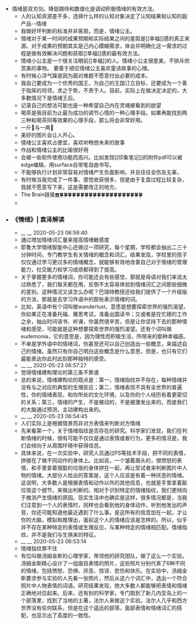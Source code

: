 - 情绪是双刃剑。降低期待和数值化是调动积极情绪的有效方法。
    - 人的认知资源差不多，选择什么样的认知对象决定了认知结果和认知的副产品--情绪
    - 我做好坏判断的标准并非客观，而是，情绪公主。
    - 情绪对于某一时间的成果预期和实际结果之间的差距是[[幸福]]感的真正来源。对于成果的预期其实是己内心模糊需求，体会并明确化这一需求的过程是做有效解决问题和获取[[幸福]]感的最有效方法。
    - 情绪小公主是一个很关注眼前[[幸福]]的人。情绪小公主很爱美，不排斥欣赏美的事物。 要善于顺应情绪公主喜欢童话故事的心理。
    - 有时候心浮气躁是因为面对难题不愿意付出必要的成本。
    - 我自己要成为一个优秀的国王，为自己的王国订立目标，还要成为一个善于指挥的将领，求之于势，不责于人。目前，实际上在做决定决定的，大多数情况下是情绪王后。
    - 记录自己的想法可能也是一种希望自己内在灵魂被看到的欲望
    - 喝茶是我目前为止最为成功的调节心情的一种心理手段。如果再能找到两三种和喝茶同等效果的心理手段，那么将会非常好用。
    - 一斤🍵与一两🍵
    - 美好的图片会让人开心。
    - 情绪公主喜欢占便宜，喜欢听畅想未来的故事
    - 作战和情绪公主的比喻很好用
    - 会被一些软件使用功能而高兴。比如发现[[印象笔记]]的附件pdf可以被edge编辑，用surface自带笔自由书写。
    - 不能够执行计划非常容易对情绪产生负面影响，并且往往会伤及无辜。
    - 有时候当我完成了一件事，感觉收获很多，但是由于复盘过程比较复杂，我就不愿意写下来，这是需要改正的地方。
    - The Brain链接[☎️](brain://api.thebrain.com/g7PXu0IyM0ucARb24SvxiA/AOAaWw51skm-3PVD5NR0GA/%E6%83%85%E7%BB%AA)🍀🍀🍀🍀🍀🍀🍀🍀🍀🍀🍀🍀🍀🍀🍀🍀🍀🍀🍀🍀
    - 
- ### 《情绪》| 袁泽解读
    - __ __ 2020-05-23 06:59:40
    - 通过增加情绪词汇量来提高情绪敏感度
    - 耶鲁大学情绪智能中心还做过一项研究，每个星期，学校都会抽出二三十分钟时间，专门教学生有关情绪的概念和词汇。结果发现，学校里的孩子仅仅通过学习更过多的情绪概念，就能够有效地改善自己对于情绪的管理能力，社交能力和学习成绩都得到了提高。
    - 关于掌握更多的情绪词，你可能还会有些感觉，那就是母语对我们来说太过熟悉了，我们每天都在用，反倒不太容易体验到情绪词汇之间那些细微的差别。这种情况又该怎么办呢？巴瑞特教授还给我们提供了一个升级版的方法，那就是去学习外语中的那些表示情绪的词。
    - 比如，英语中有个词叫做wanderlust，意思是想要探索世界的强烈渴望。你如果正在准备托福、雅思考试，准备出国读书；又或者是在忙碌的工作之余，抽出时间读书、听课，你虽然很辛苦，但是让你坚持下去的那种情绪和感受，可能就是这种想要探索世界的强烈渴望。还有个词叫做eudemonia，它的意思是，因为理性而积极生活，所带来的那种幸福感。
    - 不单是学外语中的情绪词，你甚至还可以自己创造出一些概念，来描述自己的情绪。虽然只有你自己明白这些概念是什么意思，但是，也只有它们最能表达你此时此刻那种独特的感受。
    - __ __ 2020-05-23 06:57:27
    - 觉得情绪建构理论的第三条不靠谱
    - 总的来说，情绪建构论的观点是：第一，情绪指纹并不存在，每种情绪并没有与之对应的典型的生理反应；第二，情绪表现不具有全世界的普遍性，你的情绪表现，和你所处的文化环境，以及你的个人经历有着更密切的关系；第三，情绪的产生，不是被动的，不是被激发出来的，而是我们的大脑通过预测，主动建构出来的。
    - __ __ 2020-05-23 06:54:45
    - 人们实际上是根据情景而非对方表情来判断对方情绪
    - 先来看第一个，关于情绪指纹是否存在的研究。科学家们发现，我们在判断情绪的时候，很有可能不仅仅是通过表情或者行为，更多的情况是，我们会倾向于从周围环境中获得信息。
    - 具体来说，在一次实验中，研究人员通过PS等技术手段，把不同的表情，拼接在了做不同动作的身体上。比如说，一个皱着眉头的，很愤怒的表情，和手里拿着很脏的垃圾的身体拼在一起，再让受试者来判断图片中人物的情绪。大部分人给出的答案是，这个人应该是有着一种厌恶的情绪。这说明，大多数人是根据表情和动作以外的其他信息，也就是手里拿着脏垃圾这个细节，来做出判断的。相对于识别特定的情绪指纹，我们更倾向于推测产生情绪的原因。现实生活中也确实是这样，很多情况都是，当我们注意到一个人的表情时，同样也会看到他的身体动作，听到他发出的声音，你还可能知道他最近遇到了什么事。是这所有的信息加在一起，才让你的大脑，模拟和推理出，面前这个人的情绪应该是怎样的。所以，似乎并不存在某种特定的表情或生理反应，与某种特定的情绪相匹配。情绪指纹，并不是我们与生俱来的特征。
    - __ __ 2020-05-23 06:53:14
    - 情绪指纹靠不住
    - 有位叫做汤姆金斯的心理学家，带领他的研究团队，做了这么一个实验。汤姆金斯精心设计了一组面目表情的照片，这些照片分别代表了6种不同的情绪，包括愤怒、恐惧、厌恶、惊讶、悲伤和快乐。在实验中，汤姆金斯要求参与实验的人先看一张照片，然后从这六个词汇中，选出一个符合照片中人物表情的词语。研究结果发现，绝大多数人都能够把表情和情绪正确地对应起来。后来，还有别的科学家，专门跑到了新几内亚岛上的一个部落里，找到了当地的土著，法尔人来做这个实验。法尔人几乎和西方世界没有任何联系，但是在这个遥远的部落，面部表情和情绪词汇的搭配，也显示出了高度的一致性。
